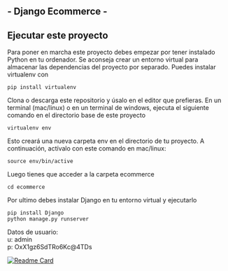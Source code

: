 <h2> - Django Ecommerce - </h2>


## Ejecutar este proyecto

Para poner en marcha este proyecto debes empezar por tener instalado Python en tu ordenador. Se aconseja crear un entorno virtual para almacenar las dependencias del proyecto por separado. Puedes instalar virtualenv con

```
pip install virtualenv
```

Clona o descarga este repositorio y úsalo en el editor que prefieras. En un terminal (mac/linux) o en un terminal de windows, ejecuta el siguiente comando en el directorio base de este proyecto

```
virtualenv env
```

Esto creará una nueva carpeta env en el directorio de tu proyecto. A continuación, actívalo con este comando en mac/linux:

```
source env/bin/active
```

Luego tienes que acceder a la carpeta ecommerce 

```
cd ecommerce
```

Por ultimo debes instalar Django en tu entorno virtual y ejecutarlo

```
pip install Django
python manage.py runserver
```

Datos de usuario:<br>
u: admin <br>
p: OxX1gz6SdTRo6Kc@4TDs

[![Readme Card](https://github-readme-stats.vercel.app/api/pin/?username=HeyItsM3&repo=github-readme-stats)](https://github.com/anuraghazra/github-readme-stats)


